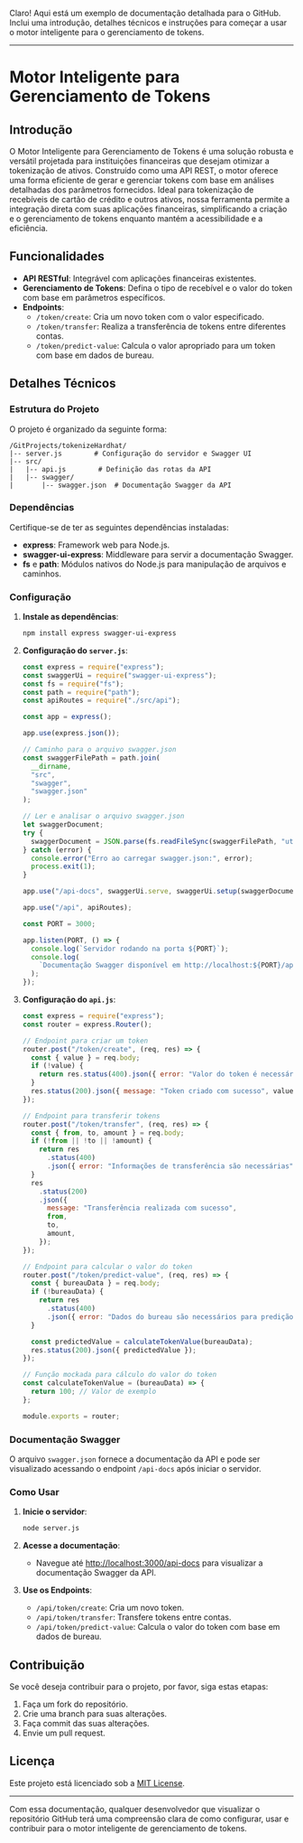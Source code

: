 Claro! Aqui está um exemplo de documentação detalhada para o GitHub. Inclui uma introdução, detalhes técnicos e instruções para começar a usar o motor inteligente para o gerenciamento de tokens.

---

# Motor Inteligente para Gerenciamento de Tokens

## Introdução

O Motor Inteligente para Gerenciamento de Tokens é uma solução robusta e versátil projetada para instituições financeiras que desejam otimizar a tokenização de ativos. Construído como uma API REST, o motor oferece uma forma eficiente de gerar e gerenciar tokens com base em análises detalhadas dos parâmetros fornecidos. Ideal para tokenização de recebíveis de cartão de crédito e outros ativos, nossa ferramenta permite a integração direta com suas aplicações financeiras, simplificando a criação e o gerenciamento de tokens enquanto mantém a acessibilidade e a eficiência.

## Funcionalidades

- **API RESTful**: Integrável com aplicações financeiras existentes.
- **Gerenciamento de Tokens**: Defina o tipo de recebível e o valor do token com base em parâmetros específicos.
- **Endpoints**:
  - `/token/create`: Cria um novo token com o valor especificado.
  - `/token/transfer`: Realiza a transferência de tokens entre diferentes contas.
  - `/token/predict-value`: Calcula o valor apropriado para um token com base em dados de bureau.

## Detalhes Técnicos

### Estrutura do Projeto

O projeto é organizado da seguinte forma:

```
/GitProjects/tokenizeHardhat/
|-- server.js        # Configuração do servidor e Swagger UI
|-- src/
|   |-- api.js        # Definição das rotas da API
|   |-- swagger/
|       |-- swagger.json  # Documentação Swagger da API
```

### Dependências

Certifique-se de ter as seguintes dependências instaladas:

- **express**: Framework web para Node.js.
- **swagger-ui-express**: Middleware para servir a documentação Swagger.
- **fs** e **path**: Módulos nativos do Node.js para manipulação de arquivos e caminhos.

### Configuração

1. **Instale as dependências**:

   ```bash
   npm install express swagger-ui-express
   ```

2. **Configuração do `server.js`**:

   ```javascript
   const express = require("express");
   const swaggerUi = require("swagger-ui-express");
   const fs = require("fs");
   const path = require("path");
   const apiRoutes = require("./src/api");

   const app = express();

   app.use(express.json());

   // Caminho para o arquivo swagger.json
   const swaggerFilePath = path.join(
     __dirname,
     "src",
     "swagger",
     "swagger.json"
   );

   // Ler e analisar o arquivo swagger.json
   let swaggerDocument;
   try {
     swaggerDocument = JSON.parse(fs.readFileSync(swaggerFilePath, "utf8"));
   } catch (error) {
     console.error("Erro ao carregar swagger.json:", error);
     process.exit(1);
   }

   app.use("/api-docs", swaggerUi.serve, swaggerUi.setup(swaggerDocument));

   app.use("/api", apiRoutes);

   const PORT = 3000;

   app.listen(PORT, () => {
     console.log(`Servidor rodando na porta ${PORT}`);
     console.log(
       `Documentação Swagger disponível em http://localhost:${PORT}/api-docs`
     );
   });
   ```

3. **Configuração do `api.js`**:

   ```javascript
   const express = require("express");
   const router = express.Router();

   // Endpoint para criar um token
   router.post("/token/create", (req, res) => {
     const { value } = req.body;
     if (!value) {
       return res.status(400).json({ error: "Valor do token é necessário" });
     }
     res.status(200).json({ message: "Token criado com sucesso", value });
   });

   // Endpoint para transferir tokens
   router.post("/token/transfer", (req, res) => {
     const { from, to, amount } = req.body;
     if (!from || !to || !amount) {
       return res
         .status(400)
         .json({ error: "Informações de transferência são necessárias" });
     }
     res
       .status(200)
       .json({
         message: "Transferência realizada com sucesso",
         from,
         to,
         amount,
       });
   });

   // Endpoint para calcular o valor do token
   router.post("/token/predict-value", (req, res) => {
     const { bureauData } = req.body;
     if (!bureauData) {
       return res
         .status(400)
         .json({ error: "Dados do bureau são necessários para predição" });
     }

     const predictedValue = calculateTokenValue(bureauData);
     res.status(200).json({ predictedValue });
   });

   // Função mockada para cálculo do valor do token
   const calculateTokenValue = (bureauData) => {
     return 100; // Valor de exemplo
   };

   module.exports = router;
   ```

### Documentação Swagger

O arquivo `swagger.json` fornece a documentação da API e pode ser visualizado acessando o endpoint `/api-docs` após iniciar o servidor.

### Como Usar

1. **Inicie o servidor**:

   ```bash
   node server.js
   ```

2. **Acesse a documentação**:

   - Navegue até [http://localhost:3000/api-docs](http://localhost:3000/api-docs) para visualizar a documentação Swagger da API.

3. **Use os Endpoints**:
   - `/api/token/create`: Cria um novo token.
   - `/api/token/transfer`: Transfere tokens entre contas.
   - `/api/token/predict-value`: Calcula o valor do token com base em dados de bureau.

## Contribuição

Se você deseja contribuir para o projeto, por favor, siga estas etapas:

1. Faça um fork do repositório.
2. Crie uma branch para suas alterações.
3. Faça commit das suas alterações.
4. Envie um pull request.

## Licença

Este projeto está licenciado sob a [MIT License](LICENSE).

---

Com essa documentação, qualquer desenvolvedor que visualizar o repositório GitHub terá uma compreensão clara de como configurar, usar e contribuir para o motor inteligente de gerenciamento de tokens.
